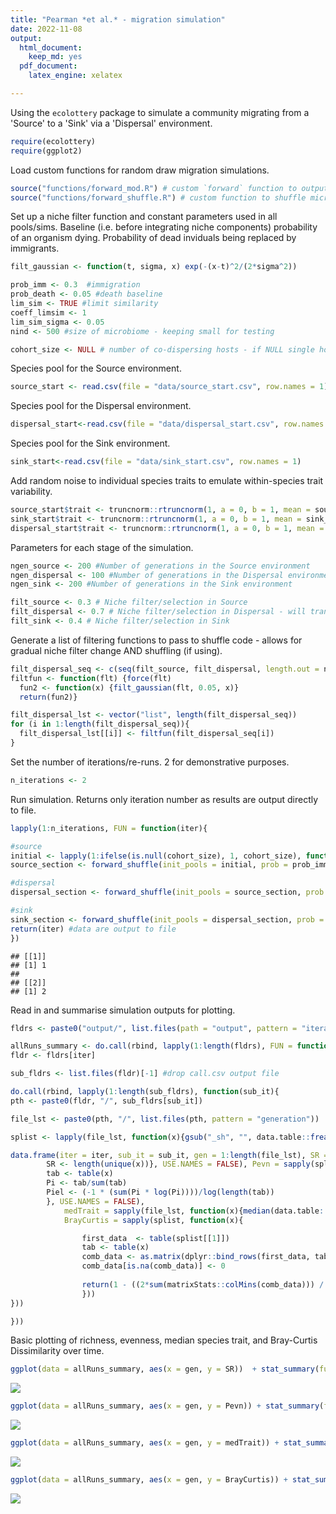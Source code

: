 ```yaml
---
title: "Pearman *et al.* - migration simulation"
date: 2022-11-08
output:
  html_document:
    keep_md: yes
  pdf_document:
    latex_engine: xelatex

---
```


Using the `ecolottery` package to simulate a community migrating from a 'Source' to a 'Sink' via a 'Dispersal' environment. 


```r
require(ecolottery)
require(ggplot2)
```
Load custom functions for random draw migration simulations.


```r
source("functions/forward_mod.R") # custom `forward` function to output communities directlyto csv
source("functions/forward_shuffle.R") # custom function to shuffle microbiome amongst multiple hosts dispersing together (e.g. whales migrating together)
```
Set up a niche filter function and constant parameters used in all pools/sims. Baseline (i.e. before integrating niche components) probability of an organism dying. Probability of dead inviduals being replaced by immigrants. 


```r
filt_gaussian <- function(t, sigma, x) exp(-(x-t)^2/(2*sigma^2))

prob_imm <- 0.3  #immigration
prob_death <- 0.05 #death baseline
lim_sim <- TRUE #limit similarity
coeff_limsim <- 1
lim_sim_sigma <- 0.05
nind <- 500 #size of microbiome - keeping small for testing

cohort_size <- NULL # number of co-dispersing hosts - if NULL single host disperses with no 'shuffling'
```
Species pool for the Source environment.

```r
source_start <- read.csv(file = "data/source_start.csv", row.names = 1)
```
Species pool for the Dispersal environment.

```r
dispersal_start<-read.csv(file = "data/dispersal_start.csv", row.names = 1)
```
Species pool for the Sink environment.

```r
sink_start<-read.csv(file = "data/sink_start.csv", row.names = 1)
```
Add random noise to individual species traits to emulate within-species trait variability. 

```r
source_start$trait <- truncnorm::rtruncnorm(1, a = 0, b = 1, mean = source_start$trait, sd = 0.02)
sink_start$trait <- truncnorm::rtruncnorm(1, a = 0, b = 1, mean = sink_start$trait, sd = 0.02)
dispersal_start$trait <- truncnorm::rtruncnorm(1, a = 0, b = 1, mean = dispersal_start$trait, sd = 0.02)
```
Parameters for each stage of the simulation.

```r
ngen_source <- 200 #Number of generations in the Source environment
ngen_dispersal <- 100 #Number of generations in the Dispersal environment
ngen_sink <- 200 #Number of generations in the Sink environment

filt_source <- 0.3 # Niche filter/selection in Source
filt_dispersal <- 0.7 # Niche filter/selection in Dispersal - will transition generation by generation; src -> plg -> snk e.g. 0.3->0.4 ... ->0.7 -> 0.6... ->0.3
filt_sink <- 0.4 # Niche filter/selection in Sink
```
Generate a list of filtering functions to pass to shuffle code - allows for gradual niche filter change AND shuffling (if using).

```r
filt_dispersal_seq <- c(seq(filt_source, filt_dispersal, length.out = ngen_dispersal*0.1), rep(filt_dispersal, ngen_dispersal*0.8), seq(filt_dispersal, filt_sink, length.out = ngen_dispersal*0.1)) #work out sequence steps for niche filt
filtfun <- function(flt) {force(flt)
  fun2 <- function(x) {filt_gaussian(flt, 0.05, x)}
  return(fun2)}

filt_dispersal_lst <- vector("list", length(filt_dispersal_seq))
for (i in 1:length(filt_dispersal_seq)){
  filt_dispersal_lst[[i]] <- filtfun(filt_dispersal_seq[i])
}
```
Set the number of iterations/re-runs. 2 for demonstrative purposes.

```r
n_iterations <- 2
```
Run simulation. Returns only iteration number as results are output directly to file. 

```r
lapply(1:n_iterations, FUN = function(iter){ 

#source
initial <- lapply(1:ifelse(is.null(cohort_size), 1, cohort_size), function(x){source_start[sample(nrow(source_start), nind, replace=FALSE), ]})
source_section <- forward_shuffle(init_pools = initial, prob = prob_imm, prob.death = prob_death, gens = ngen_source, pool = source_start, filt = function(x) filt_gaussian(filt_source, 0.05, x), limit.sim = lim_sim, coeff.lim.sim = coeff_limsim, sigm = lim_sim_sigma, keep = TRUE, cohort.size = cohort_size, shuffle.freq = 10, shuffle.prop = 0.1, iteration = iter, first.gen = 0, stage = "src")

#dispersal
dispersal_section <- forward_shuffle(init_pools = source_section, prob = prob_imm, prob.death = prob_death, gens = ngen_dispersal, pool = dispersal_start, filt = filt_dispersal_lst, limit.sim = lim_sim, coeff.lim.sim = coeff_limsim, sigm = lim_sim_sigma, keep = TRUE, cohort.size = cohort_size, shuffle.freq = 10, shuffle.prop = 0.1, iteration = iter, first.gen = ngen_source, stage = "plg")

#sink
sink_section <- forward_shuffle(init_pools = dispersal_section, prob = prob_imm, prob.death = prob_death, gens = ngen_sink, pool = sink_start, filt = function(x) filt_gaussian(filt_sink, 0.05, x), limit.sim = lim_sim, coeff.lim.sim = coeff_limsim, sigm = lim_sim_sigma, keep = TRUE, cohort.size = cohort_size, shuffle.freq = 10, shuffle.prop = 0.1, iteration = iter, first.gen = ngen_source+ngen_dispersal, stage = "snk")
return(iter) #data are output to file
})
```

```
## [[1]]
## [1] 1
## 
## [[2]]
## [1] 2
```
Read in and summarise simulation outputs for plotting. 

```r
fldrs <- paste0("output/", list.files(path = "output", pattern = "iteration"))

allRuns_summary <- do.call(rbind, lapply(1:length(fldrs), FUN = function(iter){
fldr <- fldrs[iter]

sub_fldrs <- list.files(fldr)[-1] #drop call.csv output file

do.call(rbind, lapply(1:length(sub_fldrs), function(sub_it){
pth <- paste0(fldr, "/", sub_fldrs[sub_it])

file_lst <- paste0(pth, "/", list.files(pth, pattern = "generation"))

splist <- lapply(file_lst, function(x){gsub("_sh", "", data.table::fread(x)$sp, perl = TRUE)}) #remove shuffle suffix

data.frame(iter = iter, sub_it = sub_it, gen = 1:length(file_lst), SR =sapply(splist, function(x){
		SR <- length(unique(x))}, USE.NAMES = FALSE), Pevn = sapply(splist, function(x){
		tab <- table(x)
		Pi <- tab/sum(tab)
		Piel <- (-1 * (sum(Pi * log(Pi))))/log(length(tab))
		}, USE.NAMES = FALSE), 
			medTrait = sapply(file_lst, function(x){median(data.table::fread(x)$trait)}),
			BrayCurtis = sapply(splist, function(x){

				first_data  <- table(splist[[1]])
				tab <- table(x)
				comb_data <- as.matrix(dplyr::bind_rows(first_data, tab))
				comb_data[is.na(comb_data)] <- 0
				
				return(1 - ((2*sum(matrixStats::colMins(comb_data))) / (sum(first_data) + sum(tab))))
				}))
}))

}))
```
Basic plotting of richness, evenness, median species trait, and Bray-Curtis Dissimilarity over time.

```r
ggplot(data = allRuns_summary, aes(x = gen, y = SR))  + stat_summary(fun=min, geom="line", linetype = "dotted") + stat_summary(fun=max, geom="line", linetype = "dotted") + stat_summary(fun=mean, geom="line") + geom_vline(xintercept = ngen_source, linetype = "dashed") + geom_vline(xintercept = ngen_source + ngen_dispersal, linetype = "dashed")
```

![](Pearman_migrationsim_example_files/figure-html/unnamed-chunk-13-1.png)<!-- -->

```r
ggplot(data = allRuns_summary, aes(x = gen, y = Pevn)) + stat_summary(fun=min, geom="line", linetype = "dotted") + stat_summary(fun=max, geom="line", linetype = "dotted") + stat_summary(fun=mean, geom="line") + geom_vline(xintercept = ngen_source, linetype = "dashed") + geom_vline(xintercept = ngen_source + ngen_dispersal, linetype = "dashed")
```

![](Pearman_migrationsim_example_files/figure-html/unnamed-chunk-13-2.png)<!-- -->

```r
ggplot(data = allRuns_summary, aes(x = gen, y = medTrait)) + stat_summary(fun=min, geom="line", linetype = "dotted") + stat_summary(fun=max, geom="line", linetype = "dotted") + stat_summary(fun=mean, geom="line") + geom_vline(xintercept = ngen_source, linetype = "dashed") + geom_vline(xintercept = ngen_source + ngen_dispersal, linetype = "dashed")
```

![](Pearman_migrationsim_example_files/figure-html/unnamed-chunk-13-3.png)<!-- -->

```r
ggplot(data = allRuns_summary, aes(x = gen, y = BrayCurtis)) + stat_summary(fun=min, geom="line", linetype = "dotted") + stat_summary(fun=max, geom="line", linetype = "dotted") + stat_summary(fun=mean, geom="line") + geom_vline(xintercept = ngen_source, linetype = "dashed") + geom_vline(xintercept = ngen_source + ngen_dispersal, linetype = "dashed")
```

![](Pearman_migrationsim_example_files/figure-html/unnamed-chunk-13-4.png)<!-- -->
